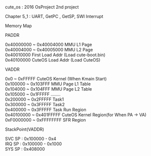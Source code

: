 cute_os : 2016 OsProject 2nd project  
  
Chapter 5_1 : UART, GetPC , GetSP, SWI Interrupt  

Memory Map  

PADDR  

0x40000000 ~ 0x40004000 MMU L1 Page  
0x40004000 ~ 0x40005000 MMU L2 Page  
0x40010000              First Load Addr (Load cute-boot.bin)  
0x40100000              CuteOS Load Addr (Load CuteOS)  

VADDR  

0x0        ~ 0xFFFFF    CuteOS Kernel (When Kmain Start)  
0x100000   ~ 0x103FFF   MMU Page L1 Table  
0x104000   ~ 0x104FFF   MMU Page L2 Table  
0x105000   ~ 0x1FFFFF   ........  
0x200000   ~ 0x2FFFFF   Task1  
0x300000   ~ 0x3FFFFF   Task2  
0x400000   ~ 0x3FFFFF   Task Run Region  
0x40100000 ~ 0x401FFFFF CuteOS Kernel Region(for When PA -> VA)  
0xF0000000 ~ 0xFFFFFFFF SFR Region  

StackPoint(VADDR)  

SVC SP : 0x100000 - 0x4  
IRQ SP : 0x100000 - 0x1000  
SYS SP : 0x408000  
